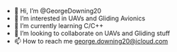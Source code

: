 - 👋 Hi, I’m @GeorgeDowning20
- 👀 I’m interested in UAVs and Gliding Avionics
- 🌱 I’m currently learning C/C++
- 💞️ I’m looking to collaborate on UAVs and Gliding stuff
- 📫 How to reach me george.downing20@icloud.com

<!---
GeorgeDowning20/GeorgeDowning20 is a ✨ special ✨ repository because its `README.md` (this file) appears on your GitHub profile.
You can click the Preview link to take a look at your changes.
--->
